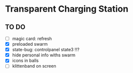 # Transparent Charging Station


## TO DO

- [ ] magic card: refresh
- [x] preloaded swarm
- [x] state-bug: controlpanel state3 !!?
- [x] hide personal info withs swarm
- [x] icons in balls
- [ ] klittenband on screen